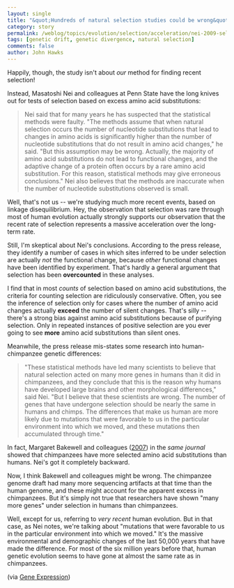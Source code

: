 ```yaml
---
layout: single 
title: "&quot;Hundreds of natural selection studies could be wrong&quot;" 
category: story
permalink: /weblog/topics/evolution/selection/acceleration/nei-2009-selected-substitutions-press-release.html
tags: [genetic drift, genetic divergence, natural selection] 
comments: false 
author: John Hawks 
---
```


Happily, though, the study isn't about <i>our</i> method for finding recent selection! 

Instead, Masatoshi Nei and colleagues at Penn State have the long knives out for tests of selection based on excess amino acid substitutions:

<blockquote>Nei said that for many years he has suspected that the statistical methods were faulty. "The methods assume that when natural selection occurs the number of nucleotide substitutions that lead to changes in amino acids is significantly higher than the number of nucleotide substitutions that do not result in amino acid changes," he said. "But this assumption may be wrong. Actually, the majority of amino acid substitutions do not lead to functional changes, and the adaptive change of a protein often occurs by a rare amino acid substitution. For this reason, statistical methods may give erroneous conclusions." Nei also believes that the methods are inaccurate when the number of nucleotide substitutions observed is small. </blockquote>

Well, that's not us -- we're studying much more recent events, based on linkage disequilibrium. Hey, the observation that selection was rare through most of human evolution actually strongly supports our observation that the recent rate of selection represents a massive acceleration over the long-term rate. 

Still, I'm skeptical about Nei's conclusions. According to the press release, they identify a number of cases in which sites inferred to be under selection are actually <i>not</i> the functional change, because <i>other</i> functional changes have been identified by experiment. That's hardly a general argument that selection has been <b>overcounted</b> in these analyses. 

I find that in most <i>counts</i> of selection based on amino acid substitutions, the criteria for counting selection are ridiculously conservative. Often, you see the inference of selection only for cases where the number of amino acid changes actually <b>exceed</b> the number of silent changes. That's silly -- there's a strong bias against amino acid substitutions because of purifying selection. Only in repeated instances of positive selection are you ever going to see <b>more</b> amino acid substitutions than silent ones. 

Meanwhile, the press release mis-states some research into human-chimpanzee genetic differences: 

<blockquote>"These statistical methods have led many scientists to believe that natural selection acted on many more genes in humans than it did in chimpanzees, and they conclude that this is the reason why humans have developed large brains and other morphological differences," said Nei. "But I believe that these scientists are wrong. The number of genes that have undergone selection should be nearly the same in humans and chimps. The differences that make us human are more likely due to mutations that were favorable to us in the particular environment into which we moved, and these mutations then accumulated through time."</blockquote>

In fact, Margaret Bakewell and colleagues (<a href="http://dx.doi.org/10.1073/pnas.0701705104">2007</a>) in the <i>same journal</i> showed that chimpanzees have more selected amino acid substitutions than humans. Nei's got it completely backward. 

Now, I think Bakewell and colleagues might be wrong. The chimpanzee genome draft had many more sequencing artifacts at that time than the human genome, and these might account for the apparent excess in chimpanzees. But it's simply not true that researchers have shown "many more genes" under selection in humans than chimpanzees. 

Well, except for us, referring to <i>very recent</i> human evolution. But in that case, as Nei notes, we're talking about "mutations that were favorable to us in the particular environment into which we moved." It's the massive environmental and demographic changes of the last 50,000 years that have made the difference. For most of the six million years before that, human genetic evolution seems to have gone at almost the same rate as in chimpanzees. 

(via <a href="http://scienceblogs.com/gnxp/2009/03/more_skepticism_of_natural_sel.php">Gene Expression</a>)

